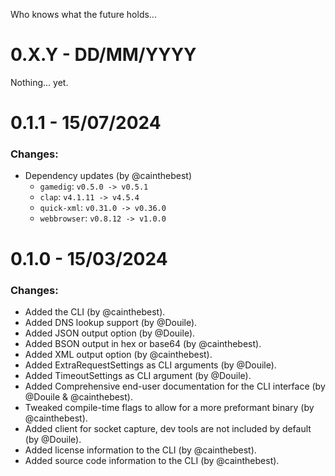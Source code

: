 Who knows what the future holds...

# 0.X.Y - DD/MM/YYYY

Nothing... yet.

# 0.1.1 - 15/07/2024

### Changes:

- Dependency updates (by @cainthebest)
  - `gamedig`: `v0.5.0 -> v0.5.1`
  - `clap`: `v4.1.11 -> v4.5.4`
  - `quick-xml`: `v0.31.0 -> v0.36.0`
  - `webbrowser`: `v0.8.12 -> v1.0.0`

# 0.1.0 - 15/03/2024

### Changes:

- Added the CLI (by @cainthebest).
- Added DNS lookup support (by @Douile).
- Added JSON output option (by @Douile).
- Added BSON output in hex or base64 (by @cainthebest).
- Added XML output option (by @cainthebest).
- Added ExtraRequestSettings as CLI arguments (by @Douile).
- Added TimeoutSettings as CLI argument (by @Douile).
- Added Comprehensive end-user documentation for the CLI interface (by @Douile & @cainthebest).
- Tweaked compile-time flags to allow for a more preformant binary (by @cainthebest).
- Added client for socket capture, dev tools are not included by default (by @Douile).
- Added license information to the CLI (by @cainthebest).
- Added source code information to the CLI (by @cainthebest).
